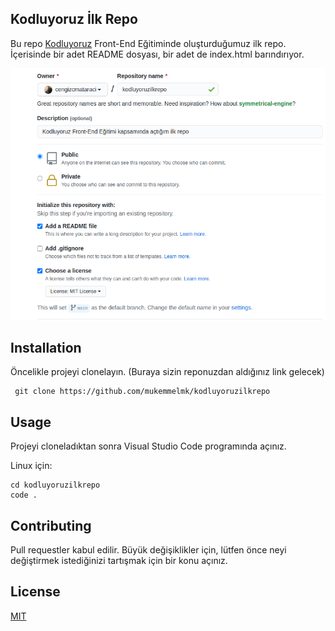 ## Kodluyoruz İlk Repo
Bu repo [Kodluyoruz](https://www.kodluyoruz.org/) Front-End Eğitiminde oluşturduğumuz ilk repo. İçerisinde bir adet README dosyası, bir adet de index.html barındırıyor.

![github](figures/github.png)


## Installation
Öncelikle projeyi clonelayın. (Buraya sizin reponuzdan aldığınız link gelecek)

``` 
 git clone https://github.com/mukemmelmk/kodluyoruzilkrepo

```

## Usage
Projeyi cloneladıktan sonra Visual Studio Code programında açınız.

Linux için:
```
cd kodluyoruzilkrepo
code .

```

## Contributing
Pull requestler kabul edilir. Büyük değişiklikler için, lütfen önce neyi değiştirmek istediğinizi tartışmak için bir konu açınız.


## License
[MIT](https://choosealicense.com/licenses/mit/)